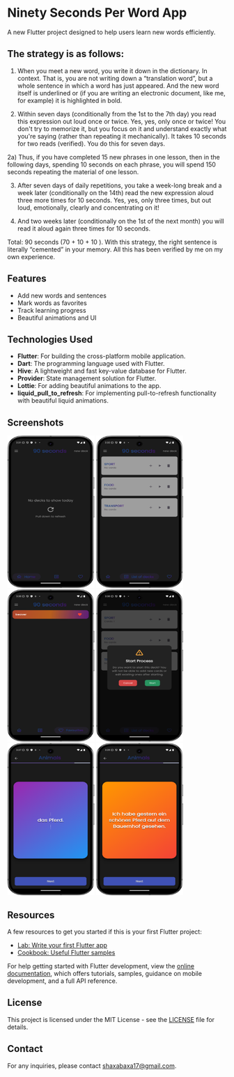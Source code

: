 # Ninety Seconds Per Word App

A new Flutter project designed to help users learn new words efficiently.

## The strategy is as follows: 


1) When you meet a new word, you write it down in the dictionary. In context. That is, you are not writing down a “translation word”, but a whole sentence in which a word has just appeared. And the new word itself is underlined or (if you are writing an electronic document, like me, for example) it is highlighted in bold. 


2) Within seven days (conditionally from the 1st to the 7th day) you read this expression out loud once or twice. Yes, yes, only once or twice! You don't try to memorize it, but you focus on it and understand exactly what you're saying (rather than repeating it mechanically). It takes 10 seconds for two reads (verified). You do this for seven days. 


2a) Thus, if you have completed 15 new phrases in one lesson, then in the following days, spending 10 seconds on each phrase, you will spend 150 seconds repeating the material of one lesson.


3) After seven days of daily repetitions, you take a week-long break and a week later (conditionally on the 14th) read the new expression aloud three more times for 10 seconds. Yes, yes, only three times, but out loud, emotionally, clearly and concentrating on it! 


4) And two weeks later (conditionally on the 1st of the next month) you will read it aloud again three times for 10 seconds. 


Total: 90 seconds (70 + 10 + 10 ). With this strategy, the right sentence is literally “cemented” in your memory. All this has been verified by me on my own experience.

## Features

- Add new words and sentences
- Mark words as favorites
- Track learning progress
- Beautiful animations and UI

## Technologies Used

- **Flutter**: For building the cross-platform mobile application.
- **Dart**: The programming language used with Flutter.
- **Hive**: A lightweight and fast key-value database for Flutter.
- **Provider**: State management solution for Flutter.
- **Lottie**: For adding beautiful animations to the app.
- **liquid_pull_to_refresh**: For implementing pull-to-refresh functionality with beautiful liquid animations.

## Screenshots
<img src="assets/photos/image1.png" alt="Home Page" width="200" height="350"/>
<img src="assets/photos/image2.png" alt="List of decks" width="200" height="350"/>
<img src="assets/photos/image3.png" alt="Favourites" width="200" height="350"/>
<img src="assets/photos/image4.png" alt="Starting process" width="200" height="350"/>
<img src="assets/photos/image5.png" alt="Learning process a" width="200" height="350"/>
<img src="assets/photos/image6.png" alt="Learning process b" width="200" height="350"/>


## Resources

A few resources to get you started if this is your first Flutter project:

- [Lab: Write your first Flutter app](https://docs.flutter.dev/get-started/codelab)
- [Cookbook: Useful Flutter samples](https://docs.flutter.dev/cookbook)

For help getting started with Flutter development, view the
[online documentation](https://docs.flutter.dev/), which offers tutorials,
samples, guidance on mobile development, and a full API reference.

## License

This project is licensed under the MIT License - see the [LICENSE](LICENSE) file for details.

## Contact

For any inquiries, please contact [shaxabaxa17@gmail.com](mailto:your-email@example.com).
